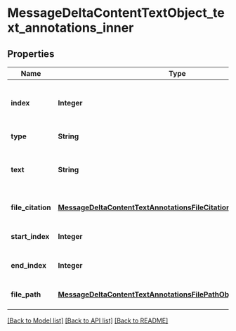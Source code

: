 # MessageDeltaContentTextObject_text_annotations_inner
## Properties

| Name | Type | Description | Notes |
|------------ | ------------- | ------------- | -------------|
| **index** | **Integer** | The index of the annotation in the text content part. | [default to null] |
| **type** | **String** | Always &#x60;file_citation&#x60;. | [default to null] |
| **text** | **String** | The text in the message content that needs to be replaced. | [optional] [default to null] |
| **file\_citation** | [**MessageDeltaContentTextAnnotationsFileCitationObject_file_citation**](MessageDeltaContentTextAnnotationsFileCitationObject_file_citation.md) |  | [optional] [default to null] |
| **start\_index** | **Integer** |  | [optional] [default to null] |
| **end\_index** | **Integer** |  | [optional] [default to null] |
| **file\_path** | [**MessageDeltaContentTextAnnotationsFilePathObject_file_path**](MessageDeltaContentTextAnnotationsFilePathObject_file_path.md) |  | [optional] [default to null] |

[[Back to Model list]](../README.md#documentation-for-models) [[Back to API list]](../README.md#documentation-for-api-endpoints) [[Back to README]](../README.md)

